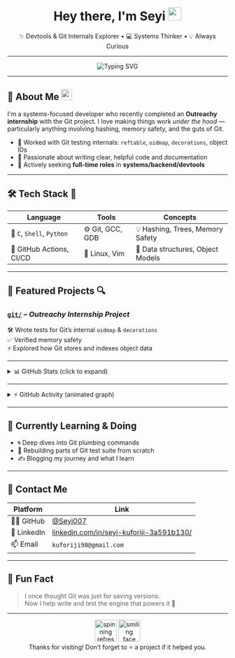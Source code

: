 <h1 align="center">Hey there, I'm Seyi <img src="https://em-content.zobj.net/source/microsoft-teams/363/waving-hand_1f44b.png" width="30px"/></h1>
<p align="center">✨ Devtools & Git Internals Explorer • 💻 Systems Thinker • 💡 Always Curious</p>

---

<p align="center">
  <img src="https://readme-typing-svg.herokuapp.com?font=Fira+Code&duration=3000&pause=1000&color=00F7FF&center=true&vCenter=true&multiline=true&width=600&height=80&lines=Welcome+to+my+GitHub+profile!;Open+Source+is+magic+%F0%9F%94%A5;Let%27s+build+cool+things+with+Git+%E2%9A%99%EF%B8%8F" alt="Typing SVG" />
</p>

---

## 🚀 About Me <img src="https://media.giphy.com/media/hvRJCLFzcasrR4ia7z/giphy.gif" width="25px"/>

I'm a systems-focused developer who recently completed an **Outreachy internship** with the Git project. I love making things work *under the hood* — particularly anything involving hashing, memory safety, and the guts of Git.

- 🔧 Worked with Git testing internals: `reftable`, `oidmap`, `decorations`, object IDs
- 💬 Passionate about writing clear, helpful code and documentation
- 🎯 Actively seeking **full-time roles** in **systems/backend/devtools**

---

## 🛠️ Tech Stack 🧰

| Language | Tools | Concepts |
|----------|-------|----------|
| 🧱 `C`, `Shell`, `Python` | ⚙️ Git, GCC, GDB | 💡 Hashing, Trees, Memory Safety |
| 🧪 GitHub Actions, CI/CD | 🐧 Linux, Vim | 🧠 Data structures, Object Models |

---

## 📂 Featured Projects 🔍

### [`git/`](https://github.com/Seyi007/git) – *Outreachy Internship Project*
🛠️ Wrote tests for Git’s internal `oidmap` & `decorations`  
✅ Verified memory safety  
⚡ Explored how Git stores and indexes object data

---

<details>
<summary>📊 GitHub Stats (click to expand)</summary>

<p align="center">
  <img src="https://github-readme-stats.vercel.app/api?username=Seyi007&show_icons=true&theme=github_dark" width="48%" />
  <img src="https://github-readme-stats.vercel.app/api/top-langs/?username=Seyi007&layout=compact&theme=github_dark" width="48%" />
</p>

</details>

---

<details>
<summary>⚡ GitHub Activity (animated graph)</summary>

<p align="center">
  <img src="https://github-readme-activity-graph.vercel.app/graph?username=Seyi007&theme=react-dark" />
</p>

</details>

---

## 🌱 Currently Learning & Doing

- 🌀 Deep dives into Git plumbing commands
- 🔁 Rebuilding parts of Git test suite from scratch
- ✍️ Blogging my journey and what I learn

---

## 💬 Contact Me

| Platform | Link |
|---------|------|
| 🧑‍💻 GitHub | [@Seyi007](https://github.com/Seyi007) |
| 💼 LinkedIn | [linkedin.com/in/seyi-kuforiji-3a591b130/](https://www.linkedin.com/in/seyi-kuforiji-3a591b130/)
| 📫 Email | `kuforiji98@gmail.com`

---

## 🎉 Fun Fact

> I once thought Git was just for saving versions.  
> Now I help write and test the engine that powers it 💪

---

<p align="center">
  <img src="https://media.giphy.com/media/xT9IgG50Fb7Mi0prBC/giphy.gif" width="50px" alt="spinning refresh" />
  <img src="https://media.giphy.com/media/l0MYt5jPR6QX5pnqM/giphy.gif" width="50px" alt="smiling face" />
  <br>
  Thanks for visiting! Don’t forget to ⭐️ a project if it helped you.
</p>
